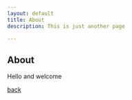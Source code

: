 ```yaml
---
layout: default
title: About
description: This is just another page

---
```


## About 




Hello and welcome 

[back](./)


